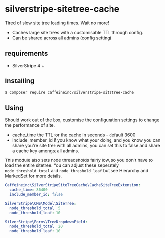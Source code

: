 # silverstripe-sitetree-cache

Tired of slow site tree loading times. Wait no more! 

- Caches large site trees with a customisable TTL through config. 
- Can be shared across all admins (config setting)

## requirements

* SilverStripe 4 + 
 
## Installing

```sh
$ composer require caffeineinc/silverstripe-sitetree-cache
```

## Using

Should work out of the box, customise the configuration settings to change the performance of site. 

* cache_time 
the TTL for the cache in seconds - default 3600 
* include_member_id 
If you know what your doing, and you know you can share you're site tree with all admins, you can set this to false and 
share a cache key amongst all admins. 

This module also sets node threadsholds fairly low, so you don't have to load the entire sitetree. You can adjust these 
seperately `node_threshold_total` and `node_threshold_leaf` but see Hierarchy and MarkedSet for more details. 

```yml
Caffeineinc\SilverStripeSiteTreeCache\CacheSiteTreeExtension:
  cache_time: 86400
  include_member_id: false

SilverStripe\CMS\Model\SiteTree:
  node_threshold_total: 5
  node_threshold_leaf: 10

SilverStripe\Forms\TreeDropdownField:
  node_threshold_total: 20
  node_threshold_leaf: 10
```
